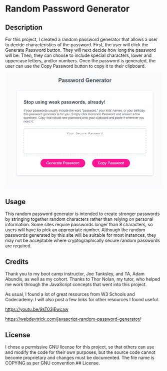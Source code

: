 # Random Password Generator

## Description

For this project, I created a random password generator that allows a user to decide characteristics of the password. First, the user will click the Generate Password button. They will next decide how long the password will be. Then, they can choose to include special characters, lower and uppercase letters, and/or numbers. Once the password is generated, the user can use the Copy Password button to copy it to their clipboard.

![Random Generator](2020-05-26-14-32-21.png)

## Usage

This random password generator is intended to create stronger passwords by stringing together random characters rather than relying on personal information. Some sites require passwords longer than 8 characters, so users will have to pick an appropriate number. Although the random passwords generated by this site will be suitable for most instances, they may not be acceptable where cryptographically secure random passwords are required.

## Credits

Thank you to my boot camp instructor, Joe Tanksley, and TA, Adam Abundis, as well as my cohort. Thanks to Thor Nolan, my tutor, who helped me work through the JavaScript concepts that went into this project.

As usual, I found a lot of great resources from W3 Schools and Codecademy. I will also post a few links for other resources I found useful.

<https://youtu.be/9sT03jEwcaw>

<https://webdevtrick.com/javascript-random-password-generator/>

## License

I chose a permissive GNU license for this project, so that others can use and modify the code for their own purposes, but the source code cannot become proprietary and changes must be documented. The file name is COPYING as per GNU convention.## License.

